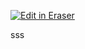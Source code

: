 <p><a target="_blank" href="https://app.eraser.io/workspace/OfiIOSHFmYEZTrzIbbVv" id="edit-in-eraser-github-link"><img alt="Edit in Eraser" src="https://firebasestorage.googleapis.com/v0/b/second-petal-295822.appspot.com/o/images%2Fgithub%2FOpen%20in%20Eraser.svg?alt=media&amp;token=968381c8-a7e7-472a-8ed6-4a6626da5501"></a></p>

sss



<!--- Eraser file: https://app.eraser.io/workspace/OfiIOSHFmYEZTrzIbbVv --->